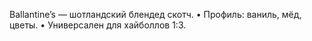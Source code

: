 Ballantine’s — шотландский блендед скотч.
• Профиль: ваниль, мёд, цветы.
• Универсален для хайболлов 1:3.
